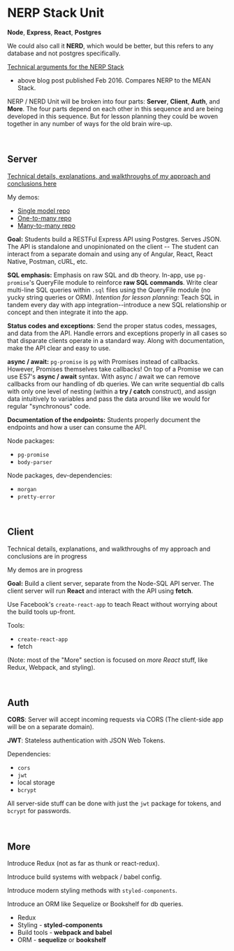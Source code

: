 # NERP Stack Unit

**Node**, **Express**, **React**, **Postgres**

We could also call it **NERD**, which would be better, but this refers to any database and not postgres specifically.

[Technical arguments for the NERP Stack](https://blog.scottnonnenberg.com/n-for-node-js-nerp-stack-part-1/)

* above blog post published Feb 2016. Compares NERP to the MEAN Stack.

NERP / NERD Unit will be broken into four parts: **Server**, **Client**, **Auth**, and **More**. The four parts depend on each other in this sequence and are being developed in this sequence. But for lesson planning they could be woven together in any number of ways for the old brain wire-up.

<br>

## Server

[Technical details, explanations, and walkthroughs of my approach and conclusions here](https://github.com/singular000/NERP/blob/master/1-Node-Express-PGP.md)

My demos:

* [Single model repo](https://github.com/singular000/node-express-pgp-single-model)
* [One-to-many repo](https://github.com/singular000/node-express-pgp-one-to-many)
* [Many-to-many repo](https://github.com/singular000/node-express-pgp-many-to-many)



**Goal:** Students build a RESTFul Express API using Postgres. Serves JSON. The API is standalone and unopinionated on the client -- The student can interact from a separate domain and using any of Angular, React, React Native, Postman, cURL, etc.

**SQL emphasis:** Emphasis on raw SQL and db theory. In-app, use `pg-promise`'s QueryFile module to reinforce **raw SQL commands**. Write clear multi-line SQL queries within `.sql` files using the QueryFile module (no yucky string queries or ORM). _Intention for lesson planning:_ Teach SQL in tandem every day with app integration--introduce a new SQL relationship or concept and then integrate it into the app. 

**Status codes and exceptions**: Send the proper status codes, messages, and data from the API. Handle errors and  exceptions properly in all cases so that disparate clients operate in a standard way. Along with documentation, make the API clear and easy to use.

**async / await:** `pg-promise` is `pg` with Promises instead of callbacks. However, Promises themselves take callbacks! On top of a Promise we can use ES7's **async / await** syntax. With async / await we can remove callbacks from our handling of db queries. We can write sequential db calls with only one level of nesting (within a **try / catch** construct), and assign data intuitively to variables and pass the data around like we would for regular "synchronous" code.

**Documentation of the endpoints:** Students properly document the endpoints and how a user can consume the API.

Node packages:

* `pg-promise`
* `body-parser`

Node packages, dev-dependencies:

* `morgan`
* `pretty-error`

<br>

## Client

Technical details, explanations, and walkthroughs of my approach and conclusions are in progress

My demos are in progress

**Goal:** Build a client server, separate from the Node-SQL API server. The client server will run **React** and interact with the API using **fetch**. 

Use Facebook's `create-react-app` to teach React without worrying about the build tools up-front. 

Tools:

* `create-react-app`
* fetch

(Note: most of the "More" section is focused on _more React_ stuff, like Redux, Webpack, and styling). 

<br>

## Auth

**CORS**: Server will accept incoming requests via CORS (The client-side app will be on a separate domain).

**JWT**: Stateless authentication with JSON Web Tokens.

Dependencies:

* `cors`
* `jwt`
* local storage
* `bcrypt`

All server-side stuff can be done with just the `jwt` package for tokens, and `bcrypt` for passwords.

<br>

## More

Introduce Redux (not as far as thunk or react-redux).

Introduce build systems with webpack / babel config.

Introduce modern styling methods with `styled-components`.

Introduce an ORM like Sequelize or Bookshelf for db queries.

* Redux
* Styling - **styled-components**
* Build tools - **webpack and babel**
* ORM - **sequelize** or **bookshelf**








